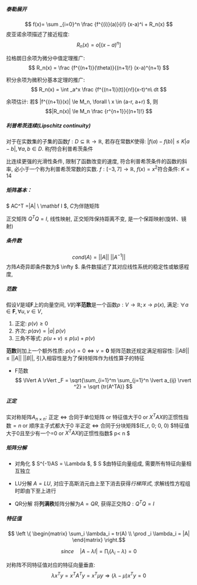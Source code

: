 ##### 泰勒展开
$$ f(x)= \sum _{i=0}^n \frac {f^{(i)}(a)}{i!} (x-a)^i + R_n(x) $$
皮亚诺余项描述了接近程度:
$$ R_n(x) = o[(x-a)^n] $$

拉格朗日余项为微分中值定理推广:
$$ R_n(x) = \frac {f^{(n+1)}(\theta)}{(n+1)!} (x-a)^{n+1} $$

积分余项为微积分基本定理的推广:
$$ R_n(x) = \int _a^x \frac {f^{(n+1)}(t)}{n!}(x-t)^n\ dt $$

余项估计: 若$ |f^{(n+1)}(x)| \le M_n, \forall \ x \in (a-r, a+r) $, 则
$$|R_n(x)| \le M_n \frac {r^{n+1}}{(n+1)!} $$

##### 利普希茨连续(Lipschitz continuity)
对于在实数集的子集的函数$f: D \subseteq \mathbb R \rightarrow \mathbb R$, 若存在常数$K$使得: $|f(a)-f(b)| \leq K |a-b|, \forall a, b \in D$. 称$f$符合利普希茨条件

比连续更强的光滑性条件, 限制了函数改变的速度, 符合利普希茨条件的函数的斜率, 必小于一个称为利普希茨常数的实数.
$f: [-3, 7] \rightarrow \mathbb R, \ f(x)=x^2$符合条件: $K=14$


##### 矩阵基本：
$ AC^T =|A| \ \mathbf I $, $C$为伴随矩阵

正交矩阵 $Q^TQ=I$, 线性映射, 正交矩阵保持距离不变, 是一个保距映射(旋转、镜射)

##### 条件数
$$ cond(A) = ||A|| \ ||A^{-1}|| $$
方阵$A$奇异即条件数为$ \infty $. 条件数描述了其对应线性系统的稳定性或敏感程度,

##### 范数
假设$V$是域$\mathbf F$上的向量空间, $V$的**半范数**是一个函数$p: V \rightarrow \mathbb R; x \rightarrow p(x)$, 满足:
$\forall a \in \mathbf F, \forall u, v \in V$,
1. 正定: $p(v) \ge 0$
2. 齐次: $p(av)=|a|\ p(v)$
3. 三角不等式: $p(u+v) \le p(u)+p(v)$

**范数**则加上一个额外性质: $p(v)=0 \Leftrightarrow v=\mathbf 0$
矩阵范数还规定满足相容性: $||AB|| \le ||A||\ ||B||$, 引入相容性是为了保持矩阵作为线性算子的特征

* F范数
$$ \lVert A \rVert _F = \sqrt{\sum_{i=1}^m \sum_{j=1}^n \lvert a_{ij} \rvert ^2} = \sqrt {tr(A^TA)} $$

##### 正定
实对称矩阵$A_{n\times n}$:
正定 $\iff$ 合同于单位矩阵 or 特征值大于0 or $X^TAX$的正惯性指数$=n$ or 顺序主子式都大于0
半正定 $\iff$ 合同于分块矩阵$(E_r, 0; 0, 0) $特征值大于0且至少有一个=0 or $X^TAX$的正惯性指数$ p< n $

##### 矩阵分解
* 对角化
$ S^{-1}AS = \Lambda $, $ S $由特征向量组成, 需要所有特征向量相互独立

* LU分解
$A=LU$, 对应于高斯消元由上至下消去获得*行梯阵式*, 求解线性方程组时即由下至上进行

* QR分解
将**列满秩**矩阵分解为$A=QR$, 获得正交阵$Q: Q^TQ=I$

##### 特征值

$$ \left \{ \begin{matrix} \sum_i \lambda_i = tr(A) \\ \prod _i \lambda_i = |A|
\end{matrix} \right.$$

$$ since \quad |A-\lambda I| = \prod_i (\lambda_i-\lambda)=0 $$

对称阵不同特征值对应的特征向量垂直:
$$ \lambda x^T y = x^T A^Ty = x^T \mu y \Rightarrow (\lambda - \mu)x^T y = 0$$

